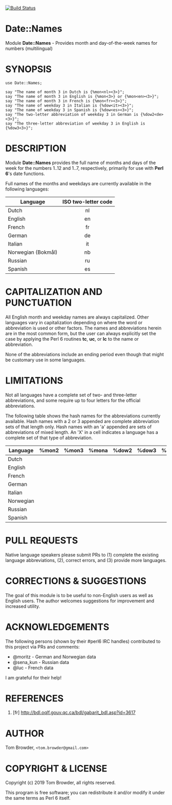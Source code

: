 [![Build Status](https://travis-ci.org/tbrowder/Date-Names-Perl6.svg?branch=master)](https://travis-ci.org/tbrowder/Date-Names-Perl6)

Date::Names
===========

Module **Date::Names** - Provides month and day-of-the-week names for numbers (multilingual)

SYNOPSIS
========

~~~perl6
use Date::Names;

say "The name of month 3 in Dutch is {%mon<nl><3>}";
say "The name of month 3 in English is {%mon<3>} or {%mon<en><3>}";
say "The name of month 3 in French is {%mon<fr><3>}";
say "The name of weekday 3 in Italian is {%dow<it><3>}";
say "The name of weekday 3 in Spanish is {%dow<es><3>}";
say "The two-letter abbreviation of weekday 3 in German is {%dow2<de><3>}";
say "The three-letter abbreviation of weekday 3 in English is {%dow3<3>}";
~~~


DESCRIPTION
===========

Module **Date::Names** provides the full name of months and days of the week for
the numbers 1..12 and 1..7, respectively, primarily for use with
**Perl 6**'s date functions.

Full names of the months and weekdays are currently available in the
following languages:

  Language | ISO two-letter code
  ---      | :---:
  Dutch    | nl
  English  | en
  French   | fr
  German   | de
  Italian  | it
  Norwegian (Bokmål) | nb
  Russian  | ru
  Spanish  | es

CAPITALIZATION AND PUNCTUATION
==============================

All English month and weekday names are always capitalized.
Other languages vary in capitalization depending on where
the word or abbreviation is used or other factors. The
names and abbreviations herein are in the most common form,
but the user can always explicitly set the case by applying
the Perl 6 routines **tc**, **uc**, or **lc** to the name or
abbreviation.

None of the abbreviations include an ending period even though
that might be customary use in some languages.

LIMITATIONS
===========

Not all languages have a complete set of two- and three-letter
abbreviations, and some require up to four letters for the
official abbreviations.

The following table shows the hash names for the abbreviations
currently available. Hash names with a 2 or 3 appended are
complete abbreviation sets of that length only.
Hash names with an 'a' appended are sets of abbreviations of mixed length.
An 'X' in a cell indicates a language has a complete set of that type
of abbreviation.

Language | %mon2 | %mon3 | %mona | %dow2 | %dow3 | %dowa
---      | :---: | :---: | :---: | :---: | :---: | :---:
Dutch    |       |       |       |       |       |
English  |       |       |       |       |       |
French   |       |       |       |       |       |
German   |       |       |       |       |       |
Italian  |       |       |       |       |       |
Norwegian|       |       |       |       |       |
Russian  |       |       |       |       |       |
Spanish  |       |       |       |       |       |

PULL REQUESTS
=============

Native language speakers please submit PRs to (1) complete the
existing language abbreviations, (2), correct errors, and (3) provide
more languages.

CORRECTIONS & SUGGESTIONS
=========================

The goal of this module is to be useful to non-English users as well
as English users. The author welcomes suggestions for improvement
and increased utility.

ACKNOWLEDGEMENTS
================

The following persons (shown by their #perl6 IRC handles)
contributed to this project via PRs and comments:

+ @moritz - German and Norwegian data
+ @sena_kun - Russian data
+ @luc - French data

I am grateful for their help!

REFERENCES
==========

1. [fr] <http://bdl.oqlf.gouv.qc.ca/bdl/gabarit_bdl.asp?id=3617>

AUTHOR
======

Tom Browder, `<tom.browder@gmail.com> `

COPYRIGHT & LICENSE
===================

Copyright (c) 2019 Tom Browder, all rights reserved.

This program is free software; you can redistribute it and/or modify
it under the same terms as Perl 6 itself.
